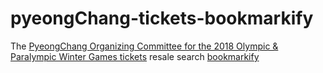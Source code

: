 # pyeongChang-tickets-bookmarkify
The <a href="https://tickets.pyeongchang2018.com/ReSale">PyeongChang Organizing Committee for the 2018 Olympic & Paralympic Winter Games tickets</a> resale search <a href="https://chrome.google.com/webstore/detail/bakgmoolecdpgkmjcbpboepeegpeehdp">bookmarkify</a>

